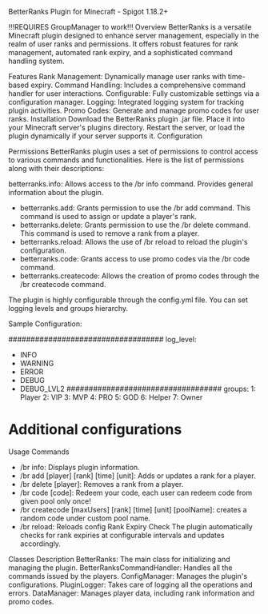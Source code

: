 BetterRanks Plugin for Minecraft - Spigot 1.18.2+

!!!REQUIRES GroupManager to work!!!
Overview
BetterRanks is a versatile Minecraft plugin designed to enhance server management, especially in the realm of user ranks and permissions. It offers robust features for rank management, automated rank expiry, and a sophisticated command handling system.

Features
Rank Management: Dynamically manage user ranks with time-based expiry.
Command Handling: Includes a comprehensive command handler for user interactions.
Configurable: Fully customizable settings via a configuration manager.
Logging: Integrated logging system for tracking plugin activities.
Promo Codes: Generate and manage promo codes for user ranks.
Installation
Download the BetterRanks plugin .jar file.
Place it into your Minecraft server's plugins directory.
Restart the server, or load the plugin dynamically if your server supports it.
Configuration

Permissions
BetterRanks plugin uses a set of permissions to control access to various commands and functionalities. Here is the list of permissions along with their descriptions:

betterranks.info: Allows access to the /br info command. Provides general information about the plugin.
- betterranks.add: Grants permission to use the /br add command. This command is used to assign or update a player's rank.
- betterranks.delete: Grants permission to use the /br delete command. This command is used to remove a rank from a player.
- betterranks.reload: Allows the use of /br reload to reload the plugin's configuration.
- betterranks.code: Grants access to use promo codes via the /br code command.
- betterranks.createcode: Allows the creation of promo codes through the /br createcode command.


The plugin is highly configurable through the config.yml file. You can set logging levels and groups hierarchy.

Sample Configuration:

###################################
log_level:
  - INFO
  - WARNING
  - ERROR
  - DEBUG
  - DEBUG_LVL2
###################################
groups:
  1: Player
  2: VIP
  3: MVP
  4: PRO
  5: GOD
  6: Helper
  7: Owner

# Additional configurations
Usage
Commands
- /br info: Displays plugin information.
- /br add [player] [rank] [time] [unit]: Adds or updates a rank for a player.
- /br delete [player]: Removes a rank from a player.
- /br code [code]: Redeem your code, each user can redeem code from given pool only once!
- /br createcode [maxUsers] [rank] [time] [unit] [poolName]: creates a random code under custom pool name. 
- /br reload: Reloads config
Rank Expiry Check
The plugin automatically checks for rank expiries at configurable intervals and updates accordingly.

Classes Description
BetterRanks: The main class for initializing and managing the plugin.
BetterRanksCommandHandler: Handles all the commands issued by the players.
ConfigManager: Manages the plugin's configurations.
PluginLogger: Takes care of logging all the operations and errors.
DataManager: Manages player data, including rank information and promo codes.
